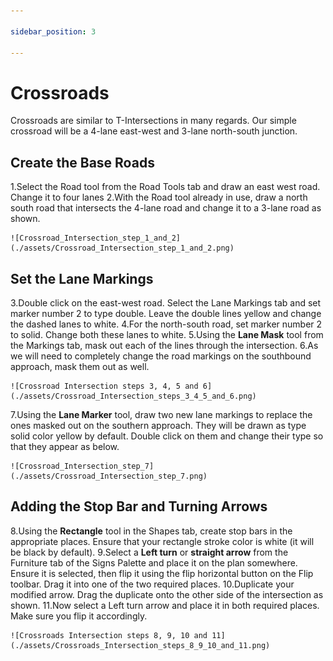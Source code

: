 ```yaml
---

sidebar_position: 3

---
```

# Crossroads

Crossroads are similar to T-Intersections in many regards. Our simple crossroad will be a 4-lane east-west and 3-lane north-south junction.

<!--
TODO: images withing tables are not supported in Markdown. Refactor this
 |Crossroad intersection                                     |             |
|-----------------------------------------------------------|-------------|
| [Crossroad_intersection_table](./assets/Crossroad_intersection_table.png)  | **This simple Crossroad intersection makes use if the following items:** - Road tool  - Lane Marker tool  - Lane Mask tool  - Rectangle tool  - Furniture from Signs Palette  | -->

## Create the Base Roads

1.Select the Road tool from the Road Tools tab and draw an east west road. Change it to four lanes
2.With the Road tool already in use, draw a north south road that intersects the 4-lane road and change it to a 3-lane road as shown.

    ![Crossroad_Intersection_step_1_and_2](./assets/Crossroad_Intersection_step_1_and_2.png)

## Set the Lane Markings

3.Double click on the east-west road. Select the Lane Markings tab and set marker number 2 to type double. Leave the double lines yellow and change the dashed lanes to white.
4.For the north-south road, set marker number 2 to solid. Change both these lanes to white.
5.Using the **Lane Mask** tool from the Markings tab, mask out each of the lines through the intersection.
6.As we will need to completely change the road markings on the southbound approach, mask them out as well.

    ![Crossroad Intersection steps 3, 4, 5 and 6](./assets/Crossroad_Intersection_steps_3_4_5_and_6.png)

7.Using the **Lane Marker** tool, draw two new lane markings to replace the ones masked out on the southern approach. They will be drawn as type solid color yellow by default. Double click on them and change their type so that they appear as  below.

    ![Crossroad_Intersection_step_7](./assets/Crossroad_Intersection_step_7.png)

## Adding the Stop Bar and Turning Arrows

8.Using the **Rectangle** tool in the Shapes tab, create stop bars in the appropriate places. Ensure that your rectangle stroke color is white (it will be black by default).
9.Select a **Left turn** or **straight arrow** from the Furniture tab of the Signs Palette and place it on the plan somewhere. Ensure it is selected, then flip it using the flip horizontal button on the Flip toolbar. Drag it into one of the two required places.
10.Duplicate your modified arrow. Drag the duplicate onto the other side of the intersection as shown.
11.Now select a Left turn arrow and place it in both required places. Make sure you flip it accordingly.

    ![Crossroads Intersection steps 8, 9, 10 and 11](./assets/Crossroads_Intersection_steps_8_9_10_and_11.png)
